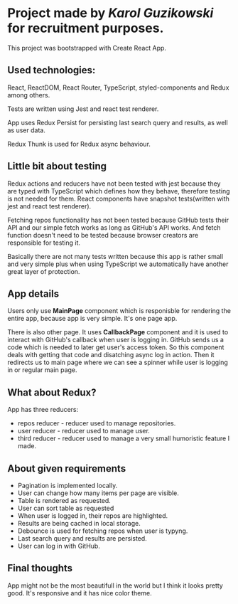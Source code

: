 # Project made by *Karol Guzikowski* for recruitment purposes.

This project was bootstrapped with Create React App.

## Used technologies:
React, ReactDOM, React Router, TypeScript, styled-components and Redux among others.

Tests are written using Jest and react test renderer.

App uses Redux Persist for persisting last search query and results, as well as user data.

Redux Thunk is used for Redux async behaviour.

## Little bit about testing
Redux actions and reducers have not been tested with jest because they are typed with TypeScript which defines how they behave, therefore testing is not needed for them. React components have snapshot tests(written with jest and react test renderer).

Fetching repos functionality has not been tested because GitHub tests their API and our simple fetch works as long as GitHub's API works. And fetch function doesn't need to be tested because browser creators are responsible for testing it.

Basically there are not many tests written because this app is rather small and very simple plus when using TypeScript we automatically have another great layer of protection.

## App details
Users only use **MainPage** component which is responisble for rendering the entire app, because app is very simple. It's one page app.

There is also other page. It uses **CallbackPage** component and it is used to interact with GitHub's callback when user is logging in. GitHub sends us a code which is needed to later get user's access token. So this component deals with getting that code and disatching async log in action. Then it redirects us to main page where we can see a spinner while user is logging in or regular main page.

## What about Redux?
App has three reducers:
* repos reducer - reducer used to manage repositories.
* user reducer - reducer used to manage user.
* third reducer - reducer used to manage a very small humoristic feature I made.

## About given requirements
* Pagination is implemented locally.
* User can change how many items per page are visible.
* Table is rendered as requested.
* User can sort table as requested
* When user is logged in, their repos are highlighted.
* Results are being cached in local storage.
* Debounce is used for fetching repos when user is typyng.
* Last search query and results are persisted.
* User can log in with GitHub.

## Final thoughts
App might not be the most beautifull in the world but I think it looks pretty good. It's responsive and it has nice color theme.

